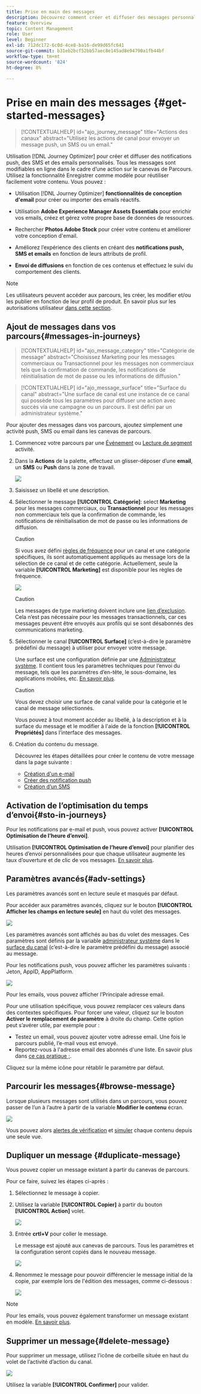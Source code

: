 ```yaml
---
title: Prise en main des messages
description: Découvrez comment créer et diffuser des messages personnalisés dans Journey Optimizer
feature: Overview
topic: Content Management
role: User
level: Beginner
exl-id: 712dc172-6c0d-4ce8-ba16-de99d65fc641
source-git-commit: b31eb2bcf52bb57aec8e145ad8e94790a1fb44bf
workflow-type: tm+mt
source-wordcount: '824'
ht-degree: 8%

---
```


# Prise en main des messages {#get-started-messages}

>[!CONTEXTUALHELP]
>id="ajo_journey_message"
>title="Actions des canaux"
>abstract="Utilisez les actions de canal pour envoyer un message push, un SMS ou un email."

Utilisation [!DNL Journey Optimizer] pour créer et diffuser des notifications push, des SMS et des emails personnalisés. Tous les messages sont modifiables en ligne dans le cadre d’une action sur le canevas de Parcours.  Utilisez la fonctionnalité Enregistrer comme modèle pour réutiliser facilement votre contenu. Vous pouvez :

* Utilisation [!DNL Journey Optimizer] **fonctionnalités de conception d&#39;email** pour créer ou importer des emails réactifs.

* Utilisation **Adobe Experience Manager Assets Essentials** pour enrichir vos emails, créez et gérez votre propre base de données de ressources.

* Rechercher **Photos Adobe Stock** pour créer votre contenu et améliorer votre conception d&#39;email.

* Améliorez l’expérience des clients en créant des **notifications push, SMS et emails** en fonction de leurs attributs de profil.

* **Envoi de diffusions** en fonction de ces contenus et effectuez le suivi du comportement des clients.

>[!NOTE]
>
>Les utilisateurs peuvent accéder aux parcours, les créer, les modifier et/ou les publier en fonction de leur profil de produit. En savoir plus sur les autorisations utilisateur [dans cette section](../administration/permissions.md).


## Ajout de messages dans vos parcours{#messages-in-journeys}

>[!CONTEXTUALHELP]
>id="ajo_message_category"
>title="Catégorie de message"
>abstract="Choisissez Marketing pour les messages commerciaux ou Transactionnel pour les messages non commerciaux tels que la confirmation de commande, les notifications de réinitialisation de mot de passe ou les informations de diffusion."

>[!CONTEXTUALHELP]
>id="ajo_message_surface"
>title="Surface du canal"
>abstract="Une surface de canal est une instance de ce canal qui possède tous les paramètres pour diffuser une action avec succès via une campagne ou un parcours. Il est défini par un administrateur système."

Pour ajouter des messages dans vos parcours, ajoutez simplement une activité push, SMS ou email dans les canevas de parcours.

1. Commencez votre parcours par une [Événement](../building-journeys/general-events.md) ou [Lecture de segment](../building-journeys/read-segment.md) activité.

1. Dans la **Actions** de la palette, effectuez un glisser-déposer d’une **email**, un **SMS** ou **Push** dans la zone de travail.

   ![](assets/add-a-message.png)

1. Saisissez un libellé et une description.

1. Sélectionner le message **[!UICONTROL Catégorie]**: select **Marketing** pour les messages commerciaux, ou **Transactionnel** pour les messages non commerciaux tels que la confirmation de commande, les notifications de réinitialisation de mot de passe ou les informations de diffusion.

   >[!CAUTION]
   >
   >Si vous avez défini [règles de fréquence](../configuration/frequency-rules.md) pour un canal et une catégorie spécifiques, ils sont automatiquement appliqués au message lors de la sélection de ce canal et de cette catégorie. Actuellement, seule la variable **[!UICONTROL Marketing]** est disponible pour les règles de fréquence.

   ![](assets/inline-message-category.png)

   >[!CAUTION]
   >
   >Les messages de type marketing doivent inclure une [lien d’exclusion](../messages/consent.md#opt-out-management). Cela n’est pas nécessaire pour les messages transactionnels, car ces messages peuvent être envoyés aux profils qui se sont désabonnés des communications marketing.

1. Sélectionner le canal **[!UICONTROL Surface]** (c’est-à-dire le paramètre prédéfini du message) à utiliser pour envoyer votre message.

   Une surface est une configuration définie par une [Administrateur système](../start/path/administrator.md). Il contient tous les paramètres techniques pour l’envoi du message, tels que les paramètres d’en-tête, le sous-domaine, les applications mobiles, etc. [En savoir plus](../configuration/channel-surfaces.md).

   >[!CAUTION]
   >
   >Vous devez choisir une surface de canal valide pour la catégorie et le canal de message sélectionnés.

   Vous pouvez à tout moment accéder au libellé, à la description et à la surface du message et le modifier à l&#39;aide de la fonction **[!UICONTROL Propriétés]** dans l’interface des messages.

1. Création du contenu du message.

   Découvrez les étapes détaillées pour créer le contenu de votre message dans la page suivante :

   * [Création d&#39;un e-mail](create-email.md)
   * [Créer des notification push](create-push.md)
   * [Création dʼun SMS](create-sms.md)

## Activation de l’optimisation du temps d’envoi{#sto-in-journeys}

Pour les notifications par e-mail et push, vous pouvez activer **[!UICONTROL Optimisation de l’heure d’envoi]**.

Utilisation **[!UICONTROL Optimisation de l’heure d’envoi]** pour planifier des heures d’envoi personnalisées pour que chaque utilisateur augmente les taux d’ouverture et de clic de vos messages. [En savoir plus](../messages/send-time-optimization.md).


## Paramètres avancés{#adv-settings}

Les paramètres avancés sont en lecture seule et masqués par défaut.

Pour accéder aux paramètres avancés, cliquez sur le bouton **[!UICONTROL Afficher les champs en lecture seule]** en haut du volet des messages.

![](assets/show-read-only.png)

Les paramètres avancés sont affichés au bas du volet des messages. Ces paramètres sont définis par la variable [administrateur système](../start/path/administrator.md) dans le [surface du canal](../configuration/channel-surfaces.md) (c’est-à-dire le paramètre prédéfini du message) associé au message.

Pour les notifications push, vous pouvez afficher les paramètres suivants : Jeton, AppID, AppPlatform.

![](assets/push-adv-parameters.png)

Pour les emails, vous pouvez afficher l’Principale adresse email.

Pour une utilisation spécifique, vous pouvez remplacer ces valeurs dans des contextes spécifiques. Pour forcer une valeur, cliquez sur le bouton **Activer le remplacement de paramètre** à droite du champ. Cette option peut s’avérer utile, par exemple pour :

* Testez un email, vous pouvez ajouter votre adresse email. Une fois le parcours publié, l’e-mail vous est envoyé. 
* Reportez-vous à l&#39;adresse email des abonnés d&#39;une liste. En savoir plus dans [ce cas pratique ;](../building-journeys/message-to-subscribers-uc.md).

Cliquez sur la même icône pour rétablir le paramètre par défaut.


## Parcourir les messages{#browse-message}

Lorsque plusieurs messages sont utilisés dans un parcours, vous pouvez passer de l’un à l’autre à partir de la variable **Modifier le contenu** écran.

![](assets/inline-messages-multi-content.png)

Vous pouvez alors [alertes de vérification](alerts.md) et [simuler](../design/preview.md) chaque contenu depuis une seule vue.

## Dupliquer un message {#duplicate-message}

Vous pouvez copier un message existant à partir du canevas de parcours.

Pour ce faire, suivez les étapes ci-après :

1. Sélectionnez le message à copier.

1. Utilisez la variable **[!UICONTROL Copier]** à partir du bouton **[!UICONTROL Action]** volet.

   ![](assets/message-duplicate.png)

1. Entrée **crtl+V** pour coller le message.

   Le message est ajouté aux canevas de parcours. Tous les paramètres et la configuration seront copiés dans le nouveau message.

   ![](assets/message-duplicated.png)

1. Renommez le message pour pouvoir différencier le message initial de la copie, par exemple lors de l&#39;édition des messages, comme ci-dessous :

   ![](assets/multi-message.png)


>[!NOTE]
>
>Pour les emails, vous pouvez également transformer un message existant en modèle. [En savoir plus](../design/email-templates.md).

## Supprimer un message{#delete-message}

Pour supprimer un message, utilisez l’icône de corbeille située en haut du volet de l’activité d’action du canal.

![](assets/delete-message.png)

Utilisez la variable **[!UICONTROL Confirmer]** pour valider.
